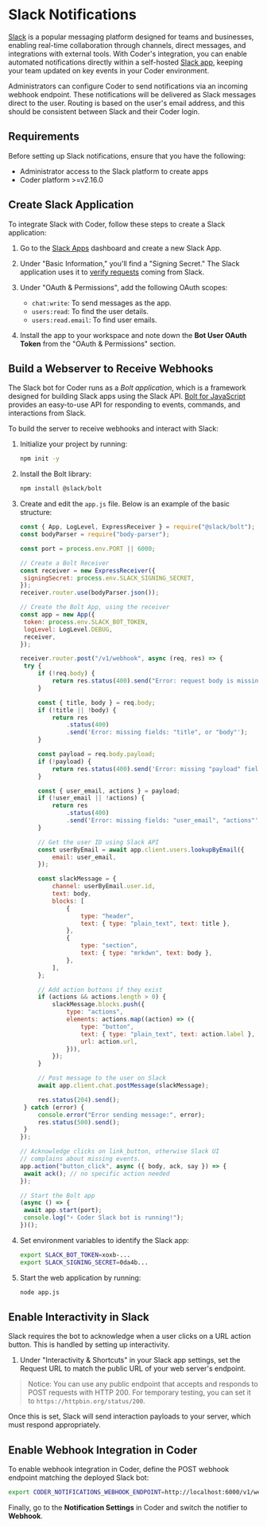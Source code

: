 # Slack Notifications

[Slack](https://slack.com/) is a popular messaging platform designed for teams
and businesses, enabling real-time collaboration through channels, direct
messages, and integrations with external tools. With Coder's integration, you
can enable automated notifications directly within a self-hosted
[Slack app](https://api.slack.com/apps), keeping your team updated on key events
in your Coder environment.

Administrators can configure Coder to send notifications via an incoming webhook
endpoint. These notifications will be delivered as Slack messages direct to the
user. Routing is based on the user's email address, and this should be
consistent between Slack and their Coder login.

## Requirements

Before setting up Slack notifications, ensure that you have the following:

- Administrator access to the Slack platform to create apps
- Coder platform >=v2.16.0

## Create Slack Application

To integrate Slack with Coder, follow these steps to create a Slack application:

1. Go to the [Slack Apps](https://api.slack.com/apps) dashboard and create a new
   Slack App.

2. Under "Basic Information," you'll find a "Signing Secret." The Slack
   application uses it to
   [verify requests](https://api.slack.com/authentication/verifying-requests-from-slack)
   coming from Slack.

3. Under "OAuth & Permissions", add the following OAuth scopes:

   - `chat:write`: To send messages as the app.
   - `users:read`: To find the user details.
   - `users:read.email`: To find user emails.

4. Install the app to your workspace and note down the **Bot User OAuth Token**
   from the "OAuth & Permissions" section.

## Build a Webserver to Receive Webhooks

The Slack bot for Coder runs as a _Bolt application_, which is a framework
designed for building Slack apps using the Slack API.
[Bolt for JavaScript](https://github.com/slackapi/bolt-js) provides an
easy-to-use API for responding to events, commands, and interactions from Slack.

To build the server to receive webhooks and interact with Slack:

1. Initialize your project by running:

   ```bash
   npm init -y
   ```

2. Install the Bolt library:

   ```bash
   npm install @slack/bolt
   ```

3. Create and edit the `app.js` file. Below is an example of the basic
   structure:

   ```js
   const { App, LogLevel, ExpressReceiver } = require("@slack/bolt");
   const bodyParser = require("body-parser");

   const port = process.env.PORT || 6000;

   // Create a Bolt Receiver
   const receiver = new ExpressReceiver({
   	signingSecret: process.env.SLACK_SIGNING_SECRET,
   });
   receiver.router.use(bodyParser.json());

   // Create the Bolt App, using the receiver
   const app = new App({
   	token: process.env.SLACK_BOT_TOKEN,
   	logLevel: LogLevel.DEBUG,
   	receiver,
   });

   receiver.router.post("/v1/webhook", async (req, res) => {
   	try {
   		if (!req.body) {
   			return res.status(400).send("Error: request body is missing");
   		}

   		const { title, body } = req.body;
   		if (!title || !body) {
   			return res
   				.status(400)
   				.send('Error: missing fields: "title", or "body"');
   		}

   		const payload = req.body.payload;
   		if (!payload) {
   			return res.status(400).send('Error: missing "payload" field');
   		}

   		const { user_email, actions } = payload;
   		if (!user_email || !actions) {
   			return res
   				.status(400)
   				.send('Error: missing fields: "user_email", "actions"');
   		}

   		// Get the user ID using Slack API
   		const userByEmail = await app.client.users.lookupByEmail({
   			email: user_email,
   		});

   		const slackMessage = {
   			channel: userByEmail.user.id,
   			text: body,
   			blocks: [
   				{
   					type: "header",
   					text: { type: "plain_text", text: title },
   				},
   				{
   					type: "section",
   					text: { type: "mrkdwn", text: body },
   				},
   			],
   		};

   		// Add action buttons if they exist
   		if (actions && actions.length > 0) {
   			slackMessage.blocks.push({
   				type: "actions",
   				elements: actions.map((action) => ({
   					type: "button",
   					text: { type: "plain_text", text: action.label },
   					url: action.url,
   				})),
   			});
   		}

   		// Post message to the user on Slack
   		await app.client.chat.postMessage(slackMessage);

   		res.status(204).send();
   	} catch (error) {
   		console.error("Error sending message:", error);
   		res.status(500).send();
   	}
   });

   // Acknowledge clicks on link_button, otherwise Slack UI
   // complains about missing events.
   app.action("button_click", async ({ body, ack, say }) => {
   	await ack(); // no specific action needed
   });

   // Start the Bolt app
   (async () => {
   	await app.start(port);
   	console.log("⚡️ Coder Slack bot is running!");
   })();
   ```

4. Set environment variables to identify the Slack app:

   ```bash
   export SLACK_BOT_TOKEN=xoxb-...
   export SLACK_SIGNING_SECRET=0da4b...
   ```

5. Start the web application by running:

   ```bash
   node app.js
   ```

## Enable Interactivity in Slack

Slack requires the bot to acknowledge when a user clicks on a URL action button.
This is handled by setting up interactivity.

1. Under "Interactivity & Shortcuts" in your Slack app settings, set the Request
   URL to match the public URL of your web server's endpoint.

> Notice: You can use any public endpoint that accepts and responds to POST
> requests with HTTP 200. For temporary testing, you can set it to
> `https://httpbin.org/status/200`.

Once this is set, Slack will send interaction payloads to your server, which
must respond appropriately.

## Enable Webhook Integration in Coder

To enable webhook integration in Coder, define the POST webhook endpoint
matching the deployed Slack bot:

```bash
export CODER_NOTIFICATIONS_WEBHOOK_ENDPOINT=http://localhost:6000/v1/webhook`
```

Finally, go to the **Notification Settings** in Coder and switch the notifier to
**Webhook**.
